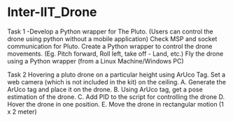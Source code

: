 # Inter-IIT_Drone
Task 1 -Develop a Python wrapper for The Pluto. (Users can control the drone using python without
a mobile application) Check MSP and socket communication for Pluto.
 Create a Python wrapper to control the drone movements. (Eg. Pitch forward, Roll
left, take off - Land, etc.)
Fly the drone using a Python wrapper (from a Linux Machine/Windows PC)

Task 2 Hovering a pluto drone on a particular height using ArUco Tag. Set a web
camera (which is not included in the kit) on the ceiling.
A. Generate the ArUco tag and place it on the drone.
B. Using ArUco tag, get a pose estimation of the drone.
C. Add PID to the script for controlling the drone
D. Hover the drone in one position.
E. Move the drone in rectangular motion (1 x 2 meter)
